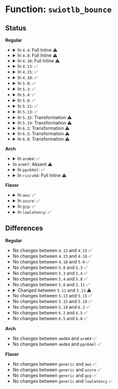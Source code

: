 # Function: <code>swiotlb_bounce</code>

## Status
<b>Regular</b>
<ul>
<li>
<details>
<summary>In <code>4.4</code>: Full Inline ⚠️</summary>

**Collision:** Unique Static

**Inline:** Full

**Transformation:** False

**Instances:**

```
In lib/swiotlb.c (ffffffff8141212c)
Location: lib/swiotlb.c:388
Inline: True
Inline callers:
  - lib/swiotlb.c:swiotlb_tbl_map_single
  - lib/swiotlb.c:swiotlb_tbl_unmap_single
  - lib/swiotlb.c:swiotlb_tbl_sync_single
  - lib/swiotlb.c:swiotlb_tbl_sync_single
```
</details>
</li>
<li>
<details>
<summary>In <code>4.8</code>: Full Inline ⚠️</summary>

**Collision:** Unique Static

**Inline:** Full

**Transformation:** False

**Instances:**

```
In lib/swiotlb.c (ffffffff8145a051)
Location: lib/swiotlb.c:388
Inline: True
Inline callers:
  - lib/swiotlb.c:swiotlb_tbl_sync_single
  - lib/swiotlb.c:swiotlb_tbl_sync_single
  - lib/swiotlb.c:swiotlb_tbl_unmap_single
  - lib/swiotlb.c:swiotlb_tbl_map_single
```
</details>
</li>
<li>
<details>
<summary>In <code>4.10</code>: Full Inline ⚠️</summary>

**Collision:** Unique Static

**Inline:** Full

**Transformation:** False

**Instances:**

```
In lib/swiotlb.c (ffffffff81478a31)
Location: lib/swiotlb.c:418
Inline: True
Inline callers:
  - lib/swiotlb.c:swiotlb_tbl_sync_single
  - lib/swiotlb.c:swiotlb_tbl_sync_single
  - lib/swiotlb.c:swiotlb_tbl_unmap_single
  - lib/swiotlb.c:swiotlb_tbl_map_single
```
</details>
</li>
<li>
<details>
<summary>In <code>4.13</code>: ✅</summary>

```c
void swiotlb_bounce(phys_addr_t orig_addr, phys_addr_t tlb_addr, size_t size, enum dma_data_direction dir);
```

**Collision:** Unique Static

**Inline:** No

**Transformation:** False

**Instances:**

```
In lib/swiotlb.c (ffffffff814818c0)
Location: lib/swiotlb.c:418
Inline: False
Direct callers:
  - lib/swiotlb.c:swiotlb_tbl_sync_single
  - lib/swiotlb.c:swiotlb_tbl_sync_single
  - lib/swiotlb.c:swiotlb_tbl_unmap_single
  - lib/swiotlb.c:swiotlb_tbl_map_single
```
**Symbols:**

```
ffffffff814818c0-ffffffff814818ee: swiotlb_bounce (STB_LOCAL)
```
</details>
</li>
<li>
<details>
<summary>In <code>4.15</code>: ✅</summary>

```c
void swiotlb_bounce(phys_addr_t orig_addr, phys_addr_t tlb_addr, size_t size, enum dma_data_direction dir);
```

**Collision:** Unique Static

**Inline:** No

**Transformation:** False

**Instances:**

```
In lib/swiotlb.c (ffffffff814bd710)
Location: lib/swiotlb.c:456
Inline: False
Direct callers:
  - lib/swiotlb.c:swiotlb_tbl_sync_single
  - lib/swiotlb.c:swiotlb_tbl_sync_single
  - lib/swiotlb.c:swiotlb_tbl_unmap_single
  - lib/swiotlb.c:swiotlb_tbl_map_single
```
**Symbols:**

```
ffffffff814bd710-ffffffff814bd73e: swiotlb_bounce (STB_LOCAL)
```
</details>
</li>
<li>
<details>
<summary>In <code>4.18</code>: ✅</summary>

```c
void swiotlb_bounce(phys_addr_t orig_addr, phys_addr_t tlb_addr, size_t size, enum dma_data_direction dir);
```

**Collision:** Unique Static

**Inline:** No

**Transformation:** False

**Instances:**

```
In kernel/dma/swiotlb.c (ffffffff8110d310)
Location: kernel/dma/swiotlb.c:442
Inline: False
Direct callers:
  - kernel/dma/swiotlb.c:swiotlb_tbl_sync_single
  - kernel/dma/swiotlb.c:swiotlb_tbl_sync_single
  - kernel/dma/swiotlb.c:swiotlb_tbl_unmap_single
  - kernel/dma/swiotlb.c:swiotlb_tbl_map_single
```
**Symbols:**

```
ffffffff8110d310-ffffffff8110d343: swiotlb_bounce (STB_LOCAL)
```
</details>
</li>
<li>
<details>
<summary>In <code>5.0</code>: ✅</summary>

```c
void swiotlb_bounce(phys_addr_t orig_addr, phys_addr_t tlb_addr, size_t size, enum dma_data_direction dir);
```

**Collision:** Unique Static

**Inline:** No

**Transformation:** False

**Instances:**

```
In kernel/dma/swiotlb.c (ffffffff81118fb0)
Location: kernel/dma/swiotlb.c:390
Inline: False
Direct callers:
  - kernel/dma/swiotlb.c:swiotlb_tbl_sync_single
  - kernel/dma/swiotlb.c:swiotlb_tbl_sync_single
  - kernel/dma/swiotlb.c:swiotlb_tbl_unmap_single
  - kernel/dma/swiotlb.c:swiotlb_tbl_map_single
```
**Symbols:**

```
ffffffff81118fb0-ffffffff81118fe3: swiotlb_bounce (STB_LOCAL)
```
</details>
</li>
<li>
<details>
<summary>In <code>5.3</code>: ✅</summary>

```c
void swiotlb_bounce(phys_addr_t orig_addr, phys_addr_t tlb_addr, size_t size, enum dma_data_direction dir);
```

**Collision:** Unique Static

**Inline:** No

**Transformation:** False

**Instances:**

```
In kernel/dma/swiotlb.c (ffffffff811239a0)
Location: kernel/dma/swiotlb.c:408
Inline: False
Direct callers:
  - kernel/dma/swiotlb.c:swiotlb_tbl_sync_single
  - kernel/dma/swiotlb.c:swiotlb_tbl_sync_single
  - kernel/dma/swiotlb.c:swiotlb_tbl_unmap_single
  - kernel/dma/swiotlb.c:swiotlb_tbl_map_single
```
**Symbols:**

```
ffffffff811239a0-ffffffff811239d3: swiotlb_bounce (STB_LOCAL)
```
</details>
</li>
<li>
<details>
<summary>In <code>5.4</code>: ✅</summary>

```c
void swiotlb_bounce(phys_addr_t orig_addr, phys_addr_t tlb_addr, size_t size, enum dma_data_direction dir);
```

**Collision:** Unique Static

**Inline:** No

**Transformation:** False

**Instances:**

```
In kernel/dma/swiotlb.c (ffffffff8112f930)
Location: kernel/dma/swiotlb.c:408
Inline: False
Direct callers:
  - kernel/dma/swiotlb.c:swiotlb_tbl_sync_single
  - kernel/dma/swiotlb.c:swiotlb_tbl_sync_single
  - kernel/dma/swiotlb.c:swiotlb_tbl_unmap_single
  - kernel/dma/swiotlb.c:swiotlb_tbl_map_single
```
**Symbols:**

```
ffffffff8112f930-ffffffff8112f963: swiotlb_bounce (STB_LOCAL)
```
</details>
</li>
<li>
<details>
<summary>In <code>5.8</code>: ✅</summary>

```c
void swiotlb_bounce(phys_addr_t orig_addr, phys_addr_t tlb_addr, size_t size, enum dma_data_direction dir);
```

**Collision:** Unique Static

**Inline:** No

**Transformation:** False

**Instances:**

```
In kernel/dma/swiotlb.c (ffffffff8113e730)
Location: kernel/dma/swiotlb.c:409
Inline: False
Direct callers:
  - kernel/dma/swiotlb.c:swiotlb_tbl_sync_single
  - kernel/dma/swiotlb.c:swiotlb_tbl_sync_single
  - kernel/dma/swiotlb.c:swiotlb_tbl_unmap_single
  - kernel/dma/swiotlb.c:swiotlb_tbl_map_single
```
**Symbols:**

```
ffffffff8113e730-ffffffff8113e763: swiotlb_bounce (STB_LOCAL)
```
</details>
</li>
<li>
<details>
<summary>In <code>5.11</code>: ✅</summary>

```c
void swiotlb_bounce(phys_addr_t orig_addr, phys_addr_t tlb_addr, size_t size, enum dma_data_direction dir);
```

**Collision:** Unique Static

**Inline:** No

**Transformation:** False

**Instances:**

```
In kernel/dma/swiotlb.c (ffffffff81139da0)
Location: kernel/dma/swiotlb.c:427
Inline: False
Direct callers:
  - kernel/dma/swiotlb.c:swiotlb_tbl_sync_single
  - kernel/dma/swiotlb.c:swiotlb_tbl_sync_single
  - kernel/dma/swiotlb.c:swiotlb_tbl_unmap_single
  - kernel/dma/swiotlb.c:swiotlb_tbl_map_single
```
**Symbols:**

```
ffffffff81139da0-ffffffff81139dd3: swiotlb_bounce (STB_LOCAL)
```
</details>
</li>
<li>
<details>
<summary>In <code>5.13</code>: ✅</summary>

```c
void swiotlb_bounce(struct device *dev, phys_addr_t tlb_addr, size_t size, enum dma_data_direction dir);
```

**Collision:** Unique Static

**Inline:** No

**Transformation:** False

**Instances:**

```
In kernel/dma/swiotlb.c (ffffffff8113af90)
Location: kernel/dma/swiotlb.c:348
Inline: False
Direct callers:
  - kernel/dma/swiotlb.c:swiotlb_sync_single_for_cpu
  - kernel/dma/swiotlb.c:swiotlb_sync_single_for_device
  - kernel/dma/swiotlb.c:swiotlb_tbl_unmap_single
  - kernel/dma/swiotlb.c:swiotlb_tbl_map_single
```
**Symbols:**

```
ffffffff8113af90-ffffffff8113b0a3: swiotlb_bounce (STB_LOCAL)
```
</details>
</li>
<li>
<details>
<summary>In <code>5.15</code>: Transformation ⚠️</summary>

```c
void swiotlb_bounce(struct device *dev, phys_addr_t tlb_addr, size_t size, enum dma_data_direction dir);
```

**Collision:** Unique Static

**Inline:** No

**Transformation:** True

**Instances:**

```
In kernel/dma/swiotlb.c (0)
Location: kernel/dma/swiotlb.c:366
Inline: False
Direct callers:
  - kernel/dma/swiotlb.c:swiotlb_sync_single_for_cpu
  - kernel/dma/swiotlb.c:swiotlb_sync_single_for_device
  - kernel/dma/swiotlb.c:swiotlb_tbl_unmap_single
  - kernel/dma/swiotlb.c:swiotlb_tbl_map_single
```
**Symbols:**

```
ffffffff8115ded0-ffffffff8115e0df: swiotlb_bounce (STB_LOCAL)
ffffffff81cb04c9-ffffffff81cb051c: swiotlb_bounce.cold (STB_LOCAL)
```
</details>
</li>
<li>
<details>
<summary>In <code>5.19</code>: Transformation ⚠️</summary>

```c
void swiotlb_bounce(struct device *dev, phys_addr_t tlb_addr, size_t size, enum dma_data_direction dir);
```

**Collision:** Unique Static

**Inline:** No

**Transformation:** True

**Instances:**

```
In kernel/dma/swiotlb.c (0)
Location: kernel/dma/swiotlb.c:395
Inline: False
Direct callers:
  - kernel/dma/swiotlb.c:swiotlb_sync_single_for_cpu
  - kernel/dma/swiotlb.c:swiotlb_sync_single_for_device
  - kernel/dma/swiotlb.c:swiotlb_tbl_unmap_single
  - kernel/dma/swiotlb.c:swiotlb_tbl_map_single
```
**Symbols:**

```
ffffffff81187f30-ffffffff8118818e: swiotlb_bounce (STB_LOCAL)
ffffffff81e61127-ffffffff81e611ac: swiotlb_bounce.cold (STB_LOCAL)
```
</details>
</li>
<li>
<details>
<summary>In <code>6.2</code>: Transformation ⚠️</summary>

```c
void swiotlb_bounce(struct device *dev, phys_addr_t tlb_addr, size_t size, enum dma_data_direction dir);
```

**Collision:** Unique Static

**Inline:** No

**Transformation:** True

**Instances:**

```
In kernel/dma/swiotlb.c (0)
Location: kernel/dma/swiotlb.c:527
Inline: False
Direct callers:
  - kernel/dma/swiotlb.c:swiotlb_sync_single_for_cpu
  - kernel/dma/swiotlb.c:swiotlb_sync_single_for_device
  - kernel/dma/swiotlb.c:swiotlb_tbl_unmap_single
  - kernel/dma/swiotlb.c:swiotlb_tbl_map_single
```
**Symbols:**

```
ffffffff811c3d80-ffffffff811c3fde: swiotlb_bounce (STB_LOCAL)
ffffffff8205a849-ffffffff8205a8ce: swiotlb_bounce.cold (STB_LOCAL)
```
</details>
</li>
<li>
<details>
<summary>In <code>6.5</code>: Transformation ⚠️</summary>

```c
void swiotlb_bounce(struct device *dev, phys_addr_t tlb_addr, size_t size, enum dma_data_direction dir);
```

**Collision:** Unique Static

**Inline:** No

**Transformation:** True

**Instances:**

```
In kernel/dma/swiotlb.c (0)
Location: kernel/dma/swiotlb.c:500
Inline: False
Direct callers:
  - kernel/dma/swiotlb.c:swiotlb_sync_single_for_cpu
  - kernel/dma/swiotlb.c:swiotlb_sync_single_for_device
  - kernel/dma/swiotlb.c:swiotlb_tbl_map_single
```
**Symbols:**

```
ffffffff811d6930-ffffffff811d6b8e: swiotlb_bounce (STB_LOCAL)
ffffffff820d90bd-ffffffff820d9142: swiotlb_bounce.cold (STB_LOCAL)
```
</details>
</li>
<li>
<details>
<summary>In <code>6.8</code>: Transformation ⚠️</summary>

```c
void swiotlb_bounce(struct device *dev, phys_addr_t tlb_addr, size_t size, enum dma_data_direction dir);
```

**Collision:** Unique Static

**Inline:** No

**Transformation:** True

**Instances:**

```
In kernel/dma/swiotlb.c (0)
Location: kernel/dma/swiotlb.c:835
Inline: False
Direct callers:
  - kernel/dma/swiotlb.c:swiotlb_sync_single_for_cpu
  - kernel/dma/swiotlb.c:swiotlb_sync_single_for_device
  - kernel/dma/swiotlb.c:swiotlb_tbl_unmap_single
  - kernel/dma/swiotlb.c:swiotlb_tbl_map_single
```
**Symbols:**

```
ffffffff811ed130-ffffffff811ed38f: swiotlb_bounce (STB_LOCAL)
ffffffff821b4a86-ffffffff821b4af2: swiotlb_bounce.cold (STB_LOCAL)
```
</details>
</li>
</ul>
<b>Arch</b>
<ul>
<li>
<details>
<summary>In <code>arm64</code>: ✅</summary>

```c
void swiotlb_bounce(phys_addr_t orig_addr, phys_addr_t tlb_addr, size_t size, enum dma_data_direction dir);
```

**Collision:** Unique Static

**Inline:** No

**Transformation:** False

**Instances:**

```
In kernel/dma/swiotlb.c (ffff8000101960a8)
Location: kernel/dma/swiotlb.c:408
Inline: False
Direct callers:
  - kernel/dma/swiotlb.c:swiotlb_tbl_sync_single
  - kernel/dma/swiotlb.c:swiotlb_tbl_sync_single
  - kernel/dma/swiotlb.c:swiotlb_tbl_unmap_single
  - kernel/dma/swiotlb.c:swiotlb_tbl_map_single
```
**Symbols:**

```
ffff8000101960a8-ffff800010196120: swiotlb_bounce (STB_LOCAL)
```
</details>
</li>
<li>
In <code>armhf</code>: Absent ⚠️
</li>
<li>
<details>
<summary>In <code>ppc64el</code>: ✅</summary>

```c
void swiotlb_bounce(phys_addr_t orig_addr, phys_addr_t tlb_addr, size_t size, enum dma_data_direction dir);
```

**Collision:** Unique Static

**Inline:** No

**Transformation:** False

**Instances:**

```
In kernel/dma/swiotlb.c (c0000000001f6150)
Location: kernel/dma/swiotlb.c:408
Inline: False
Direct callers:
  - kernel/dma/swiotlb.c:swiotlb_tbl_sync_single
  - kernel/dma/swiotlb.c:swiotlb_tbl_sync_single
  - kernel/dma/swiotlb.c:swiotlb_tbl_unmap_single
  - kernel/dma/swiotlb.c:swiotlb_tbl_map_single
```
**Symbols:**

```
c0000000001f6150-c0000000001f61c0: swiotlb_bounce (STB_LOCAL)
```
</details>
</li>
<li>
<details>
<summary>In <code>riscv64</code>: Full Inline ⚠️</summary>

**Collision:** Unique Static

**Inline:** Full

**Transformation:** False

**Instances:**

```
In kernel/dma/swiotlb.c (ffffffe00012869e)
Location: kernel/dma/swiotlb.c:408
Inline: True
Inline callers:
  - kernel/dma/swiotlb.c:swiotlb_tbl_sync_single
  - kernel/dma/swiotlb.c:swiotlb_tbl_sync_single
  - kernel/dma/swiotlb.c:swiotlb_tbl_unmap_single
  - kernel/dma/swiotlb.c:swiotlb_tbl_map_single
```
</details>
</li>
</ul>
<b>Flavor</b>
<ul>
<li>
<details>
<summary>In <code>aws</code>: ✅</summary>

```c
void swiotlb_bounce(phys_addr_t orig_addr, phys_addr_t tlb_addr, size_t size, enum dma_data_direction dir);
```

**Collision:** Unique Static

**Inline:** No

**Transformation:** False

**Instances:**

```
In kernel/dma/swiotlb.c (ffffffff811280e0)
Location: kernel/dma/swiotlb.c:408
Inline: False
Direct callers:
  - kernel/dma/swiotlb.c:swiotlb_tbl_sync_single
  - kernel/dma/swiotlb.c:swiotlb_tbl_sync_single
  - kernel/dma/swiotlb.c:swiotlb_tbl_unmap_single
  - kernel/dma/swiotlb.c:swiotlb_tbl_map_single
```
**Symbols:**

```
ffffffff811280e0-ffffffff81128113: swiotlb_bounce (STB_LOCAL)
```
</details>
</li>
<li>
<details>
<summary>In <code>azure</code>: ✅</summary>

```c
void swiotlb_bounce(phys_addr_t orig_addr, phys_addr_t tlb_addr, size_t size, enum dma_data_direction dir);
```

**Collision:** Unique Static

**Inline:** No

**Transformation:** False

**Instances:**

```
In kernel/dma/swiotlb.c (ffffffff8111a970)
Location: kernel/dma/swiotlb.c:408
Inline: False
Direct callers:
  - kernel/dma/swiotlb.c:swiotlb_tbl_sync_single
  - kernel/dma/swiotlb.c:swiotlb_tbl_sync_single
  - kernel/dma/swiotlb.c:swiotlb_tbl_unmap_single
  - kernel/dma/swiotlb.c:swiotlb_tbl_map_single
```
**Symbols:**

```
ffffffff8111a970-ffffffff8111a9a3: swiotlb_bounce (STB_LOCAL)
```
</details>
</li>
<li>
<details>
<summary>In <code>gcp</code>: ✅</summary>

```c
void swiotlb_bounce(phys_addr_t orig_addr, phys_addr_t tlb_addr, size_t size, enum dma_data_direction dir);
```

**Collision:** Unique Static

**Inline:** No

**Transformation:** False

**Instances:**

```
In kernel/dma/swiotlb.c (ffffffff81125e00)
Location: kernel/dma/swiotlb.c:408
Inline: False
Direct callers:
  - kernel/dma/swiotlb.c:swiotlb_tbl_sync_single
  - kernel/dma/swiotlb.c:swiotlb_tbl_sync_single
  - kernel/dma/swiotlb.c:swiotlb_tbl_unmap_single
  - kernel/dma/swiotlb.c:swiotlb_tbl_map_single
```
**Symbols:**

```
ffffffff81125e00-ffffffff81125e33: swiotlb_bounce (STB_LOCAL)
```
</details>
</li>
<li>
<details>
<summary>In <code>lowlatency</code>: ✅</summary>

```c
void swiotlb_bounce(phys_addr_t orig_addr, phys_addr_t tlb_addr, size_t size, enum dma_data_direction dir);
```

**Collision:** Unique Static

**Inline:** No

**Transformation:** False

**Instances:**

```
In kernel/dma/swiotlb.c (ffffffff81132440)
Location: kernel/dma/swiotlb.c:408
Inline: False
Direct callers:
  - kernel/dma/swiotlb.c:swiotlb_tbl_sync_single
  - kernel/dma/swiotlb.c:swiotlb_tbl_sync_single
  - kernel/dma/swiotlb.c:swiotlb_tbl_unmap_single
  - kernel/dma/swiotlb.c:swiotlb_tbl_map_single
```
**Symbols:**

```
ffffffff81132440-ffffffff81132473: swiotlb_bounce (STB_LOCAL)
```
</details>
</li>
</ul>

## Differences
<b>Regular</b>
<ul>
<li>
No changes between <code>4.13</code> and <code>4.15</code> ✅
</li>
<li>
No changes between <code>4.15</code> and <code>4.18</code> ✅
</li>
<li>
No changes between <code>4.18</code> and <code>5.0</code> ✅
</li>
<li>
No changes between <code>5.0</code> and <code>5.3</code> ✅
</li>
<li>
No changes between <code>5.3</code> and <code>5.4</code> ✅
</li>
<li>
No changes between <code>5.4</code> and <code>5.8</code> ✅
</li>
<li>
No changes between <code>5.8</code> and <code>5.11</code> ✅
</li>
<li>
<details>
<summary>Changed between <code>5.11</code> and <code>5.13</code> ⚠️</summary>
<ul>
<li>
<b>Param added. </b>
<code>struct device *dev</code>
</li>
<li>
<b>Param removed. </b>
<code>phys_addr_t orig_addr</code>
</li>
</ul>
</details>
</li>
<li>
No changes between <code>5.13</code> and <code>5.15</code> ✅
</li>
<li>
No changes between <code>5.15</code> and <code>5.19</code> ✅
</li>
<li>
No changes between <code>5.19</code> and <code>6.2</code> ✅
</li>
<li>
No changes between <code>6.2</code> and <code>6.5</code> ✅
</li>
<li>
No changes between <code>6.5</code> and <code>6.8</code> ✅
</li>
</ul>
<b>Arch</b>
<ul>
<li>
No changes between <code>amd64</code> and <code>arm64</code> ✅
</li>
<li>
No changes between <code>amd64</code> and <code>ppc64el</code> ✅
</li>
</ul>
<b>Flavor</b>
<ul>
<li>
No changes between <code>generic</code> and <code>aws</code> ✅
</li>
<li>
No changes between <code>generic</code> and <code>azure</code> ✅
</li>
<li>
No changes between <code>generic</code> and <code>gcp</code> ✅
</li>
<li>
No changes between <code>generic</code> and <code>lowlatency</code> ✅
</li>
</ul>
